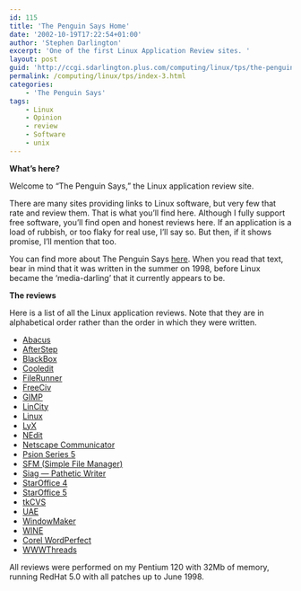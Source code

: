 ```yaml
---
id: 115
title: 'The Penguin Says Home'
date: '2002-10-19T17:22:54+01:00'
author: 'Stephen Darlington'
excerpt: 'One of the first Linux Application Review sites. '
layout: post
guid: 'http://ccgi.sdarlington.plus.com/computing/linux/tps/the-penguin-says-home.html'
permalink: /computing/linux/tps/index-3.html
categories:
    - 'The Penguin Says'
tags:
    - Linux
    - Opinion
    - review
    - Software
    - unix
---
```


**What’s here?**

Welcome to “The Penguin Says,” the Linux application review site.

There are many sites providing links to Linux software, but very few that rate and review them. That is what you’ll find here. Although I fully support free software, you’ll find open and honest reviews here. If an application is a load of rubbish, or too flaky for real use, I’ll say so. But then, if it shows promise, I’ll mention that too.

You can find more about The Penguin Says [here](about-2.html). When you read that text, bear in mind that it was written in the summer on 1998, before Linux became the ‘media-darling’ that it currently appears to be.

**The reviews**

Here is a list of all the Linux application reviews. Note that they are in alphabetical order rather than the order in which they were written.

- [Abacus](abacus.html)
- [AfterStep](as14.html)
- [BlackBox](blackbox.html)
- [Cooledit](cooledit.html)
- [FileRunner](filerunner25.html)
- [FreeCiv](freeciv.html)
- [GIMP](gimp.html)
- [LinCity](lincity.html)
- [Linux](linux21x.html)
- [LyX](lyx.html)
- [NEdit](nedit5.html)
- [Netscape Communicator](ns4.html)
- [Psion Series 5](psion5.html)
- [SFM (Simple File Manager)](sfm.html)
- [Siag — Pathetic Writer](siag3.html)
- [StarOffice 4](staroffice4.html)
- [StarOffice 5](staroffice5.html)
- [tkCVS](tkcvs.html)
- [UAE](uae.html)
- [WindowMaker](windowmaker.html)
- [WINE](wine.html)
- [Corel WordPerfect](wp8.html)
- [WWWThreads](wwwthreads.html)

All reviews were performed on my Pentium 120 with 32Mb of memory, running RedHat 5.0 with all patches up to June 1998.